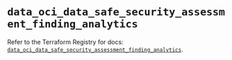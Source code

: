# `data_oci_data_safe_security_assessment_finding_analytics`

Refer to the Terraform Registry for docs: [`data_oci_data_safe_security_assessment_finding_analytics`](https://registry.terraform.io/providers/oracle/oci/7.19.0/docs/data-sources/data_safe_security_assessment_finding_analytics).
